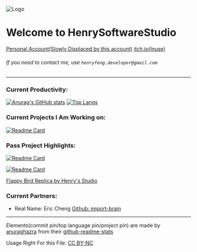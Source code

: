 ![Logo](https://user-images.githubusercontent.com/86927130/141529514-38cd9f88-7590-4241-92b0-9be5146b8c0b.png)
# Welcome to HenrySoftwareStudio
[Personal Account(Slowly Displaced by this account)](https://github.com/HenryFeng2)
[itch.io(Inuse)](https://henrys-studio.itch.io/)
###### If you need to contact me, use `henryfeng.developer@gmail.com`
---
### Current Productivity:
[![Anurag's GitHub stats](https://github-readme-stats.vercel.app/api?username=HenrySoftwareStudio)](https://github.com/anuraghazra/github-readme-stats)
[![Top Langs](https://github-readme-stats.vercel.app/api/top-langs/?username=HenrySoftwareStudio&layout=compact)](https://github.com/anuraghazra/github-readme-stats)
### Current Projects I Am Working on:
[![Readme Card](https://github-readme-stats.vercel.app/api/pin/?username=import-brain&repo=basic_calc)](https://github.com/anuraghazra/github-readme-stats)
### Pass Project Highlights:
[![Readme Card](https://github-readme-stats.vercel.app/api/pin/?username=HenrySoftwareStudio&repo=tic-tac-toe_board)](https://github.com/anuraghazra/github-readme-stats)

[![Readme Card](https://github-readme-stats.vercel.app/api/pin/?username=HenrySoftwareStudio&repo=Jeopardy)](https://github.com/anuraghazra/github-readme-stats)

[Flappy Bird Replica by Henry's Studio](https://henrys-studio.itch.io/flappy-bird-replica)
### Current Partners:
- Real Name: Eric Cheng  [Github: import-brain](https://github.com/import-brain)

---
Elements(commit pin/top language pin/project pin) are made by [anuraghazra](https://github.com/anuraghazra) from their [github-readme-stats](https://github.com/anuraghazra/github-readme-stats)

Usage Right For this File: [CC BY-NC](https://creativecommons.org/licenses/by-nc/4.0/)

